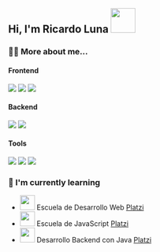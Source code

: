 <h2> Hi, I'm Ricardo Luna <img src="https://media2.giphy.com/media/888R35MJTmDxQfRzfS/giphy.gif?cid=ecf05e47ib6kcbqqfz8nloqejbk064wlhwru6f3g3hquzppp&rid=giphy.gif&ct=g" width="50"/> </h2>

 ### 👨‍💻 More about me... 

 
<h4>Frontend</h4>
<p>
  <img src="https://img.shields.io/badge/HTML5-E34F26?style=for-the-badge&logo=html5&logoColor=white">
  <img src="https://img.shields.io/badge/CSS3-1572B6?style=for-the-badge&logo=css3&logoColor=white">
  <img src="https://img.shields.io/badge/JavaScript-FCC624?style=for-the-badge&logo=javascript&logoColor=white">
</p>
<h4>Backend</h4>
<p>
  <img src="https://img.shields.io/badge/Java-red?style=for-the-badge&logo=java&logoColor=white">
  <img src="https://img.shields.io/badge/python-green?style=for-the-badge&logo=python&logoColor=white">
</p>
<h4>Tools</h4>
<p>
  <img src="https://img.shields.io/badge/Git-F05032?style=for-the-badge&logo=git&logoColor=white">
  <img src="https://img.shields.io/badge/GitHub-100000?style=for-the-badge&logo=github&logoColor=white">
  <img src="https://img.shields.io/badge/Linux-FCC624?style=for-the-badge&logo=linux&logoColor=black">
</p>


### 🌱 I'm currently learning
  
- <img src="https://static.platzi.com/media/learningpath/badges/6475ba11-ef6a-401f-9144-d40f615e0cfc.jpg" width="30"/> Escuela de Desarrollo Web <a href="https://platzi.com/web/" target="_blank"> Platzi </a>
- <img src="https://static.platzi.com/media/learningpath/badges/a1755d74-68aa-4341-9efb-44902dda50f0.jpg" width="30"/> Escuela de JavaScript <a href="https://platzi.com/escuela-javascript/" target="_blank"> Platzi </a>
- <img src="https://static.platzi.com/media/learningpath/badges/04675956-0287-4850-a1bb-99834adbb448.jpg" width="30"/> Desarrollo Backend con Java <a href="https://platzi.com/desarrollo-java/" target="_blank"> Platzi </a>
